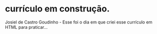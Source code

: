 # currículo em construção.
 Josiel de Castro Goudinho - 
Esse foi o dia em que criei esse currículo em HTML para praticar...
